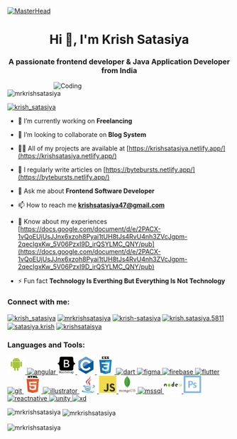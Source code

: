 [![MasterHead](https://github.com/MrKrishSatasiya/Krish_Satasiya_Website/blob/main/static/Cover.png)](https://rishavchanda.io)
<h1 align="center">Hi 👋, I'm Krish Satasiya</h1>
<h3 align="center">A passionate frontend developer & Java Application Developer from India</h3>
<img align="right" alt="Coding" width="400" src="https://img.freepik.com/premium-vector/young-man-writing-code-desktop-computer-software-developer-work-programming_625536-3102.jpg"></img>

<p align="left"> <img src="https://komarev.com/ghpvc/?username=mrkrishsatasiya&label=Profile%20views&color=0e75b6&style=flat" alt="mrkrishsatasiya" /> </p>

<p align="left"> <a href="https://twitter.com/krish_satasiya" target="blank"><img src="https://img.shields.io/twitter/follow/krish_satasiya?logo=twitter&style=for-the-badge" alt="krish_satasiya" /></a> </p>

- 🔭 I’m currently working on **Freelancing**

- 👯 I’m looking to collaborate on **Blog System**

- 👨‍💻 All of my projects are available at [https://krishsatasiya.netlify.app/](https://krishsatasiya.netlify.app/)

- 📝 I regularly write articles on [https://bytebursts.netlify.app/](https://bytebursts.netlify.app/)

- 💬 Ask me about **Frontend Software Developer**

- 📫 How to reach me **krishsatasiya47@gmail.com**

- 📄 Know about my experiences [https://docs.google.com/document/d/e/2PACX-1vQoEUjUsJJnx6xzoh8Pyai1tUH8tJs4RvU4nh3ZVcJgpm-2qecIgxKw_5V06PzxI9D_irQSYLMC_QNY/pub](https://docs.google.com/document/d/e/2PACX-1vQoEUjUsJJnx6xzoh8Pyai1tUH8tJs4RvU4nh3ZVcJgpm-2qecIgxKw_5V06PzxI9D_irQSYLMC_QNY/pub)

- ⚡ Fun fact **Technology Is Everthing But Everything Is Not Technology**

<h3 align="left">Connect with me:</h3>
<p align="left">
<a href="https://twitter.com/krish_satasiya" target="blank"><img align="center" src="https://raw.githubusercontent.com/rahuldkjain/github-profile-readme-generator/master/src/images/icons/Social/twitter.svg" alt="krish_satasiya" height="30" width="40" /></a>
<a href="https://linkedin.com/in/mrkrishsatasiya" target="blank"><img align="center" src="https://raw.githubusercontent.com/rahuldkjain/github-profile-readme-generator/master/src/images/icons/Social/linked-in-alt.svg" alt="mrkrishsatasiya" height="30" width="40" /></a>
<a href="https://stackoverflow.com/users/krish-satasiya" target="blank"><img align="center" src="https://raw.githubusercontent.com/rahuldkjain/github-profile-readme-generator/master/src/images/icons/Social/stack-overflow.svg" alt="krish-satasiya" height="30" width="40" /></a>
<a href="https://fb.com/krish.satasiya.5811" target="blank"><img align="center" src="https://raw.githubusercontent.com/rahuldkjain/github-profile-readme-generator/master/src/images/icons/Social/facebook.svg" alt="krish.satasiya.5811" height="30" width="40" /></a>
<a href="https://instagram.com/satasiya.krish" target="blank"><img align="center" src="https://raw.githubusercontent.com/rahuldkjain/github-profile-readme-generator/master/src/images/icons/Social/instagram.svg" alt="satasiya.krish" height="30" width="40" /></a>
<a href="https://www.youtube.com/c/krishsataisya" target="blank"><img align="center" src="https://raw.githubusercontent.com/rahuldkjain/github-profile-readme-generator/master/src/images/icons/Social/youtube.svg" alt="krishsataisya" height="30" width="40" /></a>
</p>

<h3 align="left">Languages and Tools:</h3>
<p align="left"> <a href="https://developer.android.com" target="_blank" rel="noreferrer"> <img src="https://raw.githubusercontent.com/devicons/devicon/master/icons/android/android-original-wordmark.svg" alt="android" width="40" height="40"/> </a> <a href="https://angular.io" target="_blank" rel="noreferrer"> <img src="https://angular.io/assets/images/logos/angular/angular.svg" alt="angular" width="40" height="40"/> </a> <a href="https://getbootstrap.com" target="_blank" rel="noreferrer"> <img src="https://raw.githubusercontent.com/devicons/devicon/master/icons/bootstrap/bootstrap-plain-wordmark.svg" alt="bootstrap" width="40" height="40"/> </a> <a href="https://www.cprogramming.com/" target="_blank" rel="noreferrer"> <img src="https://raw.githubusercontent.com/devicons/devicon/master/icons/c/c-original.svg" alt="c" width="40" height="40"/> </a> <a href="https://www.w3schools.com/css/" target="_blank" rel="noreferrer"> <img src="https://raw.githubusercontent.com/devicons/devicon/master/icons/css3/css3-original-wordmark.svg" alt="css3" width="40" height="40"/> </a> <a href="https://dart.dev" target="_blank" rel="noreferrer"> <img src="https://www.vectorlogo.zone/logos/dartlang/dartlang-icon.svg" alt="dart" width="40" height="40"/> </a> <a href="https://www.figma.com/" target="_blank" rel="noreferrer"> <img src="https://www.vectorlogo.zone/logos/figma/figma-icon.svg" alt="figma" width="40" height="40"/> </a> <a href="https://firebase.google.com/" target="_blank" rel="noreferrer"> <img src="https://www.vectorlogo.zone/logos/firebase/firebase-icon.svg" alt="firebase" width="40" height="40"/> </a> <a href="https://flutter.dev" target="_blank" rel="noreferrer"> <img src="https://www.vectorlogo.zone/logos/flutterio/flutterio-icon.svg" alt="flutter" width="40" height="40"/> </a> <a href="https://git-scm.com/" target="_blank" rel="noreferrer"> <img src="https://www.vectorlogo.zone/logos/git-scm/git-scm-icon.svg" alt="git" width="40" height="40"/> </a> <a href="https://www.w3.org/html/" target="_blank" rel="noreferrer"> <img src="https://raw.githubusercontent.com/devicons/devicon/master/icons/html5/html5-original-wordmark.svg" alt="html5" width="40" height="40"/> </a> <a href="https://www.adobe.com/in/products/illustrator.html" target="_blank" rel="noreferrer"> <img src="https://www.vectorlogo.zone/logos/adobe_illustrator/adobe_illustrator-icon.svg" alt="illustrator" width="40" height="40"/> </a> <a href="https://www.java.com" target="_blank" rel="noreferrer"> <img src="https://raw.githubusercontent.com/devicons/devicon/master/icons/java/java-original.svg" alt="java" width="40" height="40"/> </a> <a href="https://developer.mozilla.org/en-US/docs/Web/JavaScript" target="_blank" rel="noreferrer"> <img src="https://raw.githubusercontent.com/devicons/devicon/master/icons/javascript/javascript-original.svg" alt="javascript" width="40" height="40"/> </a> <a href="https://www.mongodb.com/" target="_blank" rel="noreferrer"> <img src="https://raw.githubusercontent.com/devicons/devicon/master/icons/mongodb/mongodb-original-wordmark.svg" alt="mongodb" width="40" height="40"/> </a> <a href="https://www.microsoft.com/en-us/sql-server" target="_blank" rel="noreferrer"> <img src="https://www.svgrepo.com/show/303229/microsoft-sql-server-logo.svg" alt="mssql" width="40" height="40"/> </a> <a href="https://nodejs.org" target="_blank" rel="noreferrer"> <img src="https://raw.githubusercontent.com/devicons/devicon/master/icons/nodejs/nodejs-original-wordmark.svg" alt="nodejs" width="40" height="40"/> </a> <a href="https://www.photoshop.com/en" target="_blank" rel="noreferrer"> <img src="https://raw.githubusercontent.com/devicons/devicon/master/icons/photoshop/photoshop-line.svg" alt="photoshop" width="40" height="40"/> </a> <a href="https://reactnative.dev/" target="_blank" rel="noreferrer"> <img src="https://reactnative.dev/img/header_logo.svg" alt="reactnative" width="40" height="40"/> </a> <a href="https://unity.com/" target="_blank" rel="noreferrer"> <img src="https://www.vectorlogo.zone/logos/unity3d/unity3d-icon.svg" alt="unity" width="40" height="40"/> </a> <a href="https://www.adobe.com/products/xd.html" target="_blank" rel="noreferrer"> <img src="https://cdn.worldvectorlogo.com/logos/adobe-xd.svg" alt="xd" width="40" height="40"/> </a> </p>

<p><img align="left" src="https://github-readme-stats.vercel.app/api/top-langs?username=mrkrishsatasiya&show_icons=true&locale=en&layout=compact" alt="mrkrishsatasiya" /></p>

<p>&nbsp;<img align="center" src="https://github-readme-stats.vercel.app/api?username=mrkrishsatasiya&show_icons=true&locale=en" alt="mrkrishsatasiya" /></p>

<p><img align="center" src="https://github-readme-streak-stats.herokuapp.com/?user=mrkrishsatasiya&" alt="mrkrishsatasiya" /></p>
